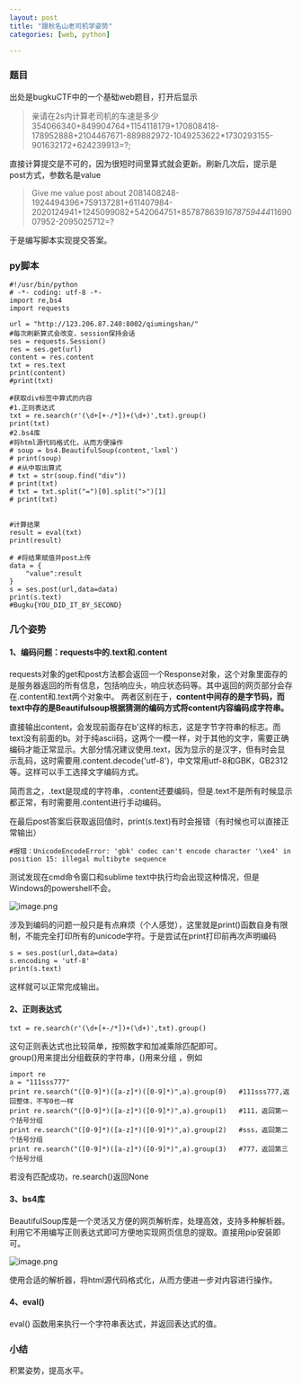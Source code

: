 ```yaml
---
layout: post
title: "跟秋名山老司机学姿势"
categories: [web, python]

---
```



### 题目
出处是bugkuCTF中的一个基础web题目，打开后显示
> 亲请在2s内计算老司机的车速是多少
> 354066340+849904764+1154118179+170808418-178952888+2104467671-889882972-1049253622*1730293155-901632172+624239913=?;  

直接计算提交是不可的，因为很短时间里算式就会更新。刷新几次后，提示是post方式，参数名是value
> Give me value post about 2081408248-1924494396+759137281+611407984-2020124941+1245099082+542064751+857878639*1678759444*1169007952-2095025712=?

于是编写脚本实现提交答案。

### py脚本

```
#!/usr/bin/python 
# -*- coding: utf-8 -*-
import re,bs4
import requests

url = "http://123.206.87.240:8002/qiumingshan/"
#每次刷新算式会改变，session保持会话
ses = requests.Session()
res = ses.get(url)
content = res.content
txt = res.text
print(content)
#print(txt)

#获取div标签中算式的内容
#1.正则表达式
txt = re.search(r'(\d+[+-/*])+(\d+)',txt).group()
print(txt)
#2.bs4库
#将html源代码格式化，从而方便操作
# soup = bs4.BeautifulSoup(content,'lxml')
# print(soup)
# #从中取出算式
# txt = str(soup.find("div"))
# print(txt)
# txt = txt.split("=")[0].split(">")[1]
# print(txt)


#计算结果
result = eval(txt)
print(result)

# #将结果赋值并post上传
data = {
	"value":result
}
s = ses.post(url,data=data)
print(s.text)
#Bugku{YOU_DID_IT_BY_SECOND}
```


### 几个姿势

#### 1、编码问题：requests中的.text和.content
requests对象的get和post方法都会返回一个Response对象，这个对象里面存的是服务器返回的所有信息，包括响应头，响应状态码等。其中返回的网页部分会存在.content和.text两个对象中。
两者区别在于，**content中间存的是字节码，而text中存的是Beautifulsoup根据猜测的编码方式将content内容编码成字符串。**

直接输出content，会发现前面存在b'这样的标志，这是字节字符串的标志。而text没有前面的b。对于纯ascii码，这两个一模一样，对于其他的文字，需要正确编码才能正常显示。大部分情况建议使用.text，因为显示的是汉字，但有时会显示乱码，这时需要用.content.decode('utf-8')，中文常用utf-8和GBK，GB2312等。这样可以手工选择文字编码方式。

简而言之，.text是现成的字符串，.content还要编码，但是.text不是所有时候显示都正常，有时需要用.content进行手动编码。

在最后post答案后获取返回值时，print(s.text)有时会报错（有时候也可以直接正常输出）

```
#报错：UnicodeEncodeError: 'gbk' codec can't encode character '\xe4' in position 15: illegal multibyte sequence

```
测试发现在cmd命令窗口和sublime text中执行均会出现这种情况，但是Windows的powershell不会。

![image.png](https://i.loli.net/2020/11/11/128UfiLqbjvCETP.png)

涉及到编码的问题一般只是有点麻烦（个人感觉），这里就是print()函数自身有限制，不能完全打印所有的unicode字符。于是尝试在print打印前再次声明编码

```
s = ses.post(url,data=data)
s.encoding = 'utf-8'
print(s.text)
```
这样就可以正常完成输出。

#### 2、正则表达式

```
txt = re.search(r'(\d+[+-/*])+(\d+)',txt).group()
```
这句正则表达式也比较简单，按照数字和加减乘除匹配即可。  
group()用来提出分组截获的字符串，()用来分组 ，例如

```
import re
a = "111sss777"
print re.search("([0-9]*)([a-z]*)([0-9]*)",a).group(0)   #111sss777,返回整体，不写0也一样
print re.search("([0-9]*)([a-z]*)([0-9]*)",a).group(1)   #111，返回第一个括号分组
print re.search("([0-9]*)([a-z]*)([0-9]*)",a).group(2)   #sss，返回第二个括号分组
print re.search("([0-9]*)([a-z]*)([0-9]*)",a).group(3)   #777，返回第三个括号分组
```
若没有匹配成功，re.search()返回None


#### 3、bs4库
BeautifulSoup库是一个灵活又方便的网页解析库，处理高效，支持多种解析器。利用它不用编写正则表达式即可方便地实现网页信息的提取。直接用pip安装即可。

![image.png](https://i.loli.net/2020/11/11/vlLdSPs6qjG5tJ7.png)

使用合适的解析器，将html源代码格式化，从而方便进一步对内容进行操作。


#### 4、eval()
eval() 函数用来执行一个字符串表达式，并返回表达式的值。

### 小结
积累姿势，提高水平。